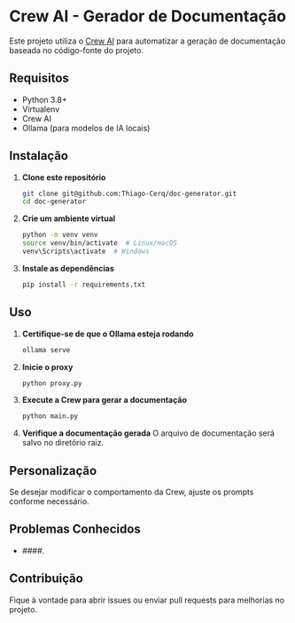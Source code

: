 # Crew AI - Gerador de Documentação

Este projeto utiliza o [Crew AI](https://github.com/joaomdmoura/crewAI) para automatizar a geração de documentação baseada no código-fonte do projeto.

## Requisitos
- Python 3.8+
- Virtualenv
- Crew AI
- Ollama (para modelos de IA locais)

## Instalação

1. **Clone este repositório**
   ```bash
   git clone git@github.com:Thiago-Cerq/doc-generator.git
   cd doc-generator
   ```

2. **Crie um ambiente virtual**
   ```bash
   python -m venv venv
   source venv/bin/activate  # Linux/macOS
   venv\Scripts\activate  # Windows
   ```

3. **Instale as dependências**
   ```bash
   pip install -r requirements.txt
   ```

## Uso

1. **Certifique-se de que o Ollama esteja rodando**
   ```bash
   ollama serve
   ```

2. **Inicie o proxy**
   ```bash
   python proxy.py
   ```

3. **Execute a Crew para gerar a documentação**
   ```bash
   python main.py
   ```

4. **Verifique a documentação gerada**
   O arquivo de documentação será salvo no diretório raiz.

## Personalização
Se desejar modificar o comportamento da Crew, ajuste os prompts conforme necessário.

## Problemas Conhecidos
- ####.


## Contribuição
Fique à vontade para abrir issues ou enviar pull requests para melhorias no projeto.

